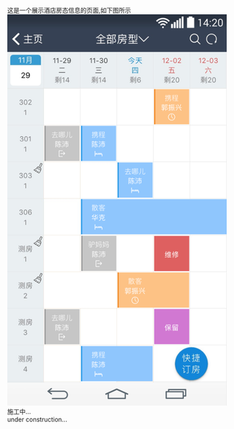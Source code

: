 这是一个展示酒店房态信息的页面,如下图所示  
![如图](https://github.com/Sxxxxxx/table/blob/master/table.png)  
施工中…  
under construction...